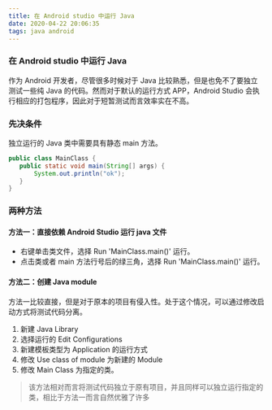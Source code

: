 ```yaml
---
title: 在 Android studio 中运行 Java
date: 2020-04-22 20:06:35
tags: java android 
---
```


### 在 Android studio 中运行 Java

作为 Android 开发者，尽管很多时候对于 Java 比较熟悉，但是也免不了要独立测试一些纯 Java 的代码。然而对于默认的运行方式 APP，Android Studio 会执行相应的打包程序，因此对于短暂测试而言效率实在不高。

<!--分割线-->

<!--more-->

### 先决条件

独立运行的 Java 类中需要具有静态 main 方法。

```java
public class MainClass {
   public static void main(String[] args) {
       System.out.println("ok");
   }   
}
```
### 两种方法

#### 方法一：直接依赖 Android Studio 运行 java 文件

- 右键单击类文件，选择 Run 'MainClass.main()' 运行。
- 点击类或者 main 方法行号后的绿三角，选择 Run 'MainClass.main()' 运行。

#### 方法二：创建 Java module

方法一比较直接，但是对于原本的项目有侵入性。处于这个情况，可以通过修改启动方式将测试代码分离。

1. 新建 Java Library 
2. 选择运行的 Edit Configurations 
3. 新建模板类型为 Application 的运行方式
4. 修改 Use class of module 为新建的 Module
5. 修改 Main Class 为指定的类。

> 该方法相对而言将测试代码独立于原有项目，并且同样可以独立运行指定的类，相比于方法一而言自然优雅了许多




























